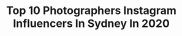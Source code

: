 ---
title: Top 10 Photographers Instagram Influencers In Sydney In 2020
description: >-
  Find top photographers Instagram influencers in Sydney in 2020. Most popular hashtags: #tokyo #artofvisuals #model #photographer.
platform: Instagram
profiles:
  - username: "nicolebentleyphoto"
    fullname: >-
      Nicole Bentley
    location: "Australia"
    followers: 16225
    engagement: 394
    commentsToLikes: 0.032302
    id: ck13bny9uwbqc0i1972kldllz
    verified: false
    hashtags: "#inclusivity, #mygirl, #sustainability, #lovethisgirl"
  - username: "benm_photo"
    fullname: >-
      Benjamin Patrick
    location: "Australia"
    followers: 31426
    engagement: 147
    commentsToLikes: 0.020257
    id: ck5hkl5fbimcl0i11s84ybc9j
    verified: false
    hashtags: "#beach, #modellife, #cursed, #uluwatu"
  - username: "smithclaudia"
    fullname: >-
      Claudia Smith
    location: "Australia"
    followers: 25102
    engagement: 148
    commentsToLikes: 0.017215
    id: ck55j00wuvx0q0i1170th7ez8
    verified: false
    hashtags: ""
  - username: "gfunk_"
    fullname: >-
      Guy Williment
    location: "Australia"
    followers: 6357
    engagement: 1222
    commentsToLikes: 0.108225
    id: ck0ublnwketkb0i1913o81ly8
    verified: false
    hashtags: "#nbsurfphotocomp"
  - username: "katarinacvetko"
    fullname: >-
      KAT
    location: "Australia"
    followers: 25098
    engagement: 961
    commentsToLikes: 0.015153
    id: ck5hefxf2sp9j0i116uorcgs6
    verified: false
    hashtags: "#tbt, #natureone, #altitude19, #marlo"
  - username: "issydphoto"
    fullname: >-
      Isabella  ✨
    location: "Australia"
    followers: 17523
    engagement: 472
    commentsToLikes: 0.062673
    id: ck1394nelji4b0i19bx6t1ipo
    verified: false
    hashtags: "#whpgoingplaces, #palmbeach, #surf, #featuremeteds"
  - username: "droneinspo"
    fullname: >-
      𝐃𝐑𝐎𝐍𝐄𝐈𝐍𝐒𝐏𝐎 | Australia 🚁
    location: "Australia"
    followers: 11272
    engagement: 503
    commentsToLikes: 0.125234
    id: ck0vwjbj7u38g0i19klol3598
    verified: false
    hashtags: "#exploringtheglobe, #sydfromabove, #explorebali, #welivetoexplore"
  - username: "demas"
    fullname: >-
      Demas Rusli
    location: "Australia"
    followers: 319253
    engagement: 327
    commentsToLikes: 0.034638
    id: ck0tuggnm71p40i1930x0og6o
    verified: true
    hashtags: "#newyork, #mavicpro, #discovertokyo, #chicagobulls"
  - username: "jamtuna"
    fullname: >-
      james | sydney, cinemagraphs
    location: "Australia"
    followers: 39688
    engagement: 635
    commentsToLikes: 0.043608
    id: ck5c0zah1u4xj0i11pzataqij
    verified: false
    hashtags: "#noface, #menwithpups, #visualfodder, #graffitiwriter"
  - username: "thebarefoot_traveller"
    fullname: >-
      Mikey Lane
    location: "Australia"
    followers: 5422
    engagement: 1058
    commentsToLikes: 0.065464
    id: ck137dzalb2b40i19du5eza8z
    verified: false
    hashtags: "#lovemanly, #photographerforhire, #northernbeacheslocal, #cityofsydney"
---